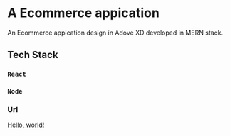 # A Ecommerce appication

An Ecommerce appication design in Adove XD developed in MERN stack.

## Tech Stack

### `React`
### `Node`

### Url
<a href="http://test.dmsne.com/" target="_blank">Hello, world!</a>



